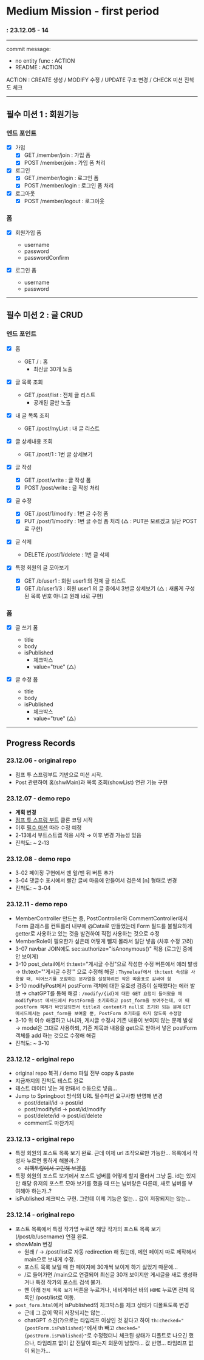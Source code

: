 # Medium Mission - first period
### : 23.12.05 - 14

-----

commit message:
- no entity func : ACTION
- README : ACTION

ACTION : CREATE 생성 / MODIFY 수정 / UPDATE 구조 변경 / CHECK 미션 진척도 체크

-----

## 필수 미션 1 : 회원기능
### 엔드 포인트

- [x] 가입
  - [x] GET /member/join : 가입 폼
  - [x] POST /member/join : 가입 폼 처리

- [x] 로그인
  - [x] GET /member/login : 로그인 폼
  - [x] POST /member/login : 로그인 폼 처리

- [x] 로그아웃
  - [x] POST /member/logout : 로그아웃

### 폼

- [x] 회원가입 폼
  - username
  - password
  - passwordConfirm

- [x] 로그인 폼
  - username
  - password

-----

## 필수 미션 2 : 글 CRUD
### 엔드 포인트

- [x] 홈
  - GET / : 홈
    - 최신글 30개 노출

- [x] 글 목록 조회
  - GET /post/list : 전체 글 리스트
    - 공개된 글만 노출

- [x] 내 글 목록 조회
  - GET /post/myList : 내 글 리스트

- [x] 글 상세내용 조회
    - GET /post/1 : 1번 글 상세보기

- [x] 글 작성
  - [x] GET /post/write : 글 작성 폼
  - [x] POST /post/write : 글 작성 처리

- [x] 글 수정
  - [x] GET /post/1/modify : 1번 글 수정 폼
  - [x] PUT /post/1/modify : 1번 글 수정 폼 처리 (△ : PUT은 모르겠고 일단 POST로 구현)

- [x] 글 삭제
  - DELETE /post/1/delete : 1번 글 삭제

- [x] 특정 회원의 글 모아보기
  - [x] GET /b/user1 : 회원 user1 의 전체 글 리스트
  - [x] GET /b/user1/3 : 회원 user1 의 글 중에서 3번글 상세보기 (△ : 새롭게 구성된 목록 번호 아니고 원래 id로 구현)

### 폼
- [x] 글 쓰기 폼
    - title
    - body
    - isPublished
      - 체크박스
      - value="true" (△)

- [x] 글 수정 폼
  - title
  - body
  - isPublished
    - 체크박스
    - value="true" (△)

---

## Progress Records

### 23.12.06 - original repo
- 점프 투 스프링부트 기반으로 미션 시작.
- Post 관련하여 홈(shwMain)과 목록 조회(showList) 연관 기능 구현

### 23.12.07 - demo repo
- **계획 변경**
- [점프 투 스프링 부트](https://wikidocs.net/160543) 클론 코딩 시작
- 이후 [필수 미션](https://www.scode.gg/p/13201) 따라 수정 예정
- 2-13에서 부트스트랩 적용 시작 → 이후 변경 가능성 있음
- 진척도: ~ 2-13

### 23.12.08 - demo repo
- 3-02 페이징 구현에서 맨 앞/맨 뒤 버튼 추가
- 3-04 댓글수 표시에서 빨간 글씨 마음에 안들어서 검은색 [n] 형태로 변경
- 진척도: ~ 3-04

### 23.12.11 - demo repo
- MemberController 만드는 중, PostController와 CommentController에서 Form 클래스를 컨트롤러 내부에 @Data로 만들었는데 Form 필드를 불필요하게 getter로 사용하고 있는 것을 발견하여 직접 사용하는 것으로 수정
- MemberRole이 필요한가 싶은데 어떻게 뺄지 몰라서 일단 넣음 (차후 수정 고려)
- 3-07 navbar JOIN에도 sec:authorize="isAnonymous()" 적용 (로그인 중에 안 보이게)
- 3-10 post_detail에서 th:text="게시글 수정"으로 작성한 수정 버튼에서 에러 발생 → th:text="'게시글 수정'" 으로 수정해 해결 :
  `Thymeleaf에서 th:text 속성을 사용할 때, 띄어쓰기를 포함하는 문자열을 설정하려면 작은 따옴표로 감싸야 함`
- 3-10 modifyPost에서 postForm 객체에 대한 유효성 검증이 실패했다는 에러 발생 → chatGPT를 통해 해결 :
  `/modify/{id}에 대한 GET 요청이 들어왔을 때 modifyPost 메서드에서 PostForm을 초기화하고 post_form을 보여주는데, 이 때 postForm 객체가 바인딩되면서 title과 content가 null로 초기화 되는 문제`
  `GET 메서드에서는 post_form을 보여줄 뿐, PostForm 초기화를 하지 않도록 수정함`
- 3-10 위 이슈 해결하고 나니까, 게시글 수정시 기존 내용이 보이지 않는 문제 발생 → model은 그대로 사용하되, 기존 제목과 내용을 get으로 받아서 넣은 postForm 객체를 add 하는 것으로 수정해 해결
- 진척도: ~ 3-10

### 23.12.12 - original repo
- original repo 복귀 / demo 파일 전부 copy & paste
- 지금까지의 진척도 테스트 완료
- 테스트 데이터 넣는 게 안돼서 수동으로 넣음...
- Jump to Springboot 방식의 URL 필수미션 요구사항 반영해 변경
  - post/detail/id → post/id
  - post/modify/id → post/id/modify
  - post/delete/id → post/id/delete
  - comment도 마찬가지

### 23.12.13 - original repo
- 특정 회원의 포스트 목록 보기 완료. 근데 이제 url 조작으로만 가능한... 목록에서 작성자 누르면 통하게 해볼까..?
  - ~~리팩토링에서 고민해 보겠음~~
- 특정 회원의 포스트 보기에서 포스트 넘버를 어떻게 할지 몰라서 그냥 둠. id는 있지만 해당 유저의 포스트 모아 보기를 했을 때 뜨는 넘버랑은 다른데, 새로 넘버를 부여해야 하는가..?
- isPublished 체크박스 구현. 그런데 이제 기능은 없는... 값이 저장되지는 않는...

### 23.12.14 - original repo
- 포스트 목록에서 특정 작가명 누르면 해당 작가의 포스트 목록 보기 (/post/b/username) 연결 완료.
- showMain 변경
  - 원래 / → /post/list로 자동 redirection 해 뒀는데, 메인 페이지 따로 제작해서 main으로 보내게 수정.
  - 포스트 목록 보일 때 한 페이지에 30개씩 보이게 하기 싫었기 때문에...
  - /로 들어가면 /main으로 연결되어 최신글 30개 보이지만 게시글을 새로 생성하거나 특정 작가의 포스트 검색 불가.
  - 맨 아래 `전체 목록 보기` 버튼을 누르거나, 네비게이션 바의 `HOME` 누르면 전체 목록인 /post/list로 이동.
- `post_form.html`에서 isPublished의 체크박스를 체크 상태가 디폴트도록 변경
  - 근데 그 값이 딱히 저장되지는 않는...
  - chatGPT 소견(?)으로는 타임리프 이상인 것 같다고 하여 `th:checked="{postForm.isPublished}"`에서 
  th 빼고 `checked="{postForm.isPublished}"`로 수정했더니 체크된 상태가 디폴트로 나오긴 했으나,
  타임리프 없이 값 전달이 되는지 의문이 남았다... 값 반영... 타임리프 없이 되는가...